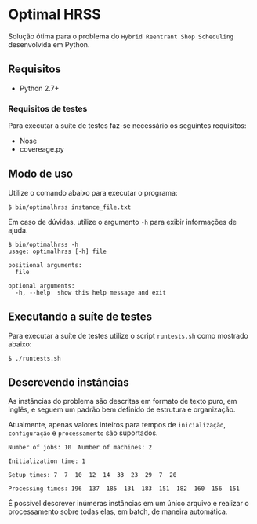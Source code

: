 Optimal HRSS
============
Solução ótima para o problema do `Hybrid Reentrant Shop Scheduling` desenvolvida em Python.

## Requisitos ##
* Python 2.7+

### Requisitos de testes ###
Para executar a suíte de testes faz-se necessário os seguintes requisitos:
* Nose
* covereage.py

## Modo de uso ##
Utilize o comando abaixo para executar o programa:

```
$ bin/optimalhrss instance_file.txt
```

Em caso de dúvidas, utilize o argumento `-h` para exibir informações de ajuda.

```
$ bin/optimalhrss -h
usage: optimalhrss [-h] file

positional arguments:
  file

optional arguments:
  -h, --help  show this help message and exit
```

## Executando a suíte de testes ##
Para executar a suíte de testes utilize o script `runtests.sh` como mostrado abaixo:

```
$ ./runtests.sh
```

## Descrevendo instâncias ##
As instâncias do problema são descritas em formato de texto puro, em inglês, e seguem um padrão bem definido de estrutura e organização.

Atualmente, apenas valores inteiros para tempos de `inicialização`, `configuração` e `processamento` são suportados.

```
Number of jobs: 10  Number of machines: 2

Initialization time: 1

Setup times: 7  7  10  12  14  33  23  29  7  20  

Processing times: 196  137  185  131  183  151  182  160  156  151
```

É possível descrever inúmeras instâncias em um único arquivo e realizar o processamento sobre todas elas, em batch, de maneira automática.
